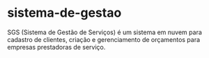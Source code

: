 # sistema-de-gestao
SGS (Sistema de Gestão de Serviços) é um sistema em nuvem para cadastro de clientes, criação e gerenciamento de orçamentos para empresas prestadoras de serviço.
